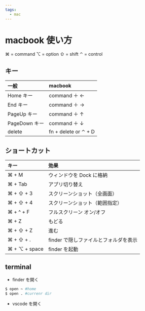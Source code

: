 ```yaml
---
tags:
  - mac
---
```


# macbook 使い方

⌘ = command
⌥ = option
⇧ = shift
⌃ = control

## キー

| 一般          | macbook              |
| :------------ | :------------------- |
| Home キー     | command ＋ ←         |
| End キー      | command ＋ →         |
| PageUp キー   | command ＋ ↑         |
| PageDown キー | command ＋ ↓         |
| delete        | fn + delete or ⌃ + D |

## ショートカット

| キー          | 効果                                  |
| :------------ | :------------------------------------ |
| ⌘ + M         | ウィンドウを Dock に格納              |
| ⌘ + Tab       | アプリ切り替え                        |
| ⌘ + ⇧ + 3     | スクリーンショット（全画面）          |
| ⌘ + ⇧ + 4     | スクリーンショット（範囲指定）        |
| ⌘ + ^ + F     | フルスクリーン オン/オフ              |
| ⌘ + Z         | もどる                                |
| ⌘ + ⇧ + Z     | 進む                                  |
| ⌘ + ⇧ + .     | finder で隠しファイルとフォルダを表示 |
| ⌘ + ⌥ + space | finder を起動                         |

## terminal

- finder を開く

```zsh
$ open ~ #home
$ open . #currenr dir
```

- vscode を開く

```zsh

```
